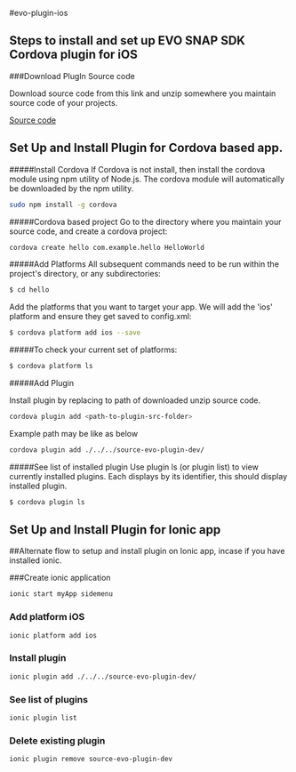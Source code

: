 #evo-plugin-ios

## Steps to install and set up EVO SNAP SDK Cordova plugin for iOS

###Download PlugIn Source code

Download source code from this link and unzip somewhere you maintain source code of your projects.

[Source code](https://drive.google.com/open?id=0B7Pg8CqDFMwLSkRkNTE5Ujd4TTQ)

## Set Up and Install Plugin for Cordova based app.

#####Install Cordova
If Cordova is not install, then install the cordova module using npm utility of Node.js. The cordova module will automatically be downloaded by the npm utility.

```bash
sudo npm install -g cordova
```

#####Cordova based project
Go to the directory where you maintain your source code, and create a cordova project:

```bash
cordova create hello com.example.hello HelloWorld
```

#####Add Platforms
All subsequent commands need to be run within the project's directory, or any subdirectories:

```bash
$ cd hello
```

Add the platforms that you want to target your app. We will add the 'ios' platform and ensure they get saved to config.xml:

```bash
$ cordova platform add ios --save
```

#####To check your current set of platforms:

```bash
$ cordova platform ls
```


#####Add Plugin

Install plugin by replacing <path-to-plugin-src-folder> to path of downloaded unzip source code.

```bash
cordova plugin add <path-to-plugin-src-folder>
```

Example path may be like as below 

```bash
cordova plugin add ./../../source-evo-plugin-dev/
```


#####See list of installed plugin
Use plugin ls (or plugin list) to view currently installed plugins. Each displays by its identifier, this should display installed plugin.

```bash
$ cordova plugin ls
```

## Set Up and Install Plugin for Ionic app

##Alternate flow to setup and install plugin on Ionic app, incase if you have installed ionic.

###Create ionic application 

```bash
ionic start myApp sidemenu
```

### Add platform iOS
```bash
ionic platform add ios
```

### Install plugin 
```bash
ionic plugin add ./../../source-evo-plugin-dev/
```

### See list of plugins
```bash
ionic plugin list
```

### Delete existing plugin
```bash
ionic plugin remove source-evo-plugin-dev
```


